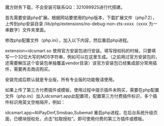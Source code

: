 魔方财务下载，不会安装可联系QQ：321099925进行代搭建。

首先需要安装php扩展。根据网站要使用的php版本，下载扩展文件（php7.2），上传到php安装目录 /lib/php/extensions/no-debug-non-zts-xxxx（xxxx 为一串数字）文件夹里面。

修改php配置文件（php.ini），加入以下内容，然后重启php进程。

extension=idcsmart.so
使用官方安装包进行安装。填写授权码的时候，只要填写一个32位大写的MD5字符串，例如可以在这里生成。（之前用过官方安装包的，还需要解压这个安装包单独覆盖vendor目录）该官方安装包已经集成部分常用插件，需要再去商店购买。

安装完成后默认就是专业版，所有专业版的功能敬请使用。

如果上传了第三方付费插件或模板，使用过程中提示插件未购买，需要在php配置文件（php.ini）加入idcsmart.app此配置项，配置第三方付费插件标识，多个插件标识用英文空格隔开，例如：

idcsmart.app=AliPayDmf,Smsbao,Subemail
重启php进程，在后台系统升级页面，已模块授权处，点击“拉取授权”。即可使用付费的第三方插件或模板。
